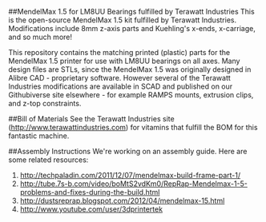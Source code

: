 ##MendelMax 1.5 for LM8UU Bearings fulfilled by Terawatt Industries
This is the open-source MendelMax 1.5 kit fulfilled by Terawatt Industries.  Modifications include 8mm z-axis parts and Kuehling's x-ends, x-carriage, and so much more!

This repository contains the matching printed (plastic) parts for the MendelMax 1.5 printer for use with LM8UU bearings on all axes.  Many design files are STLs,
since the MendelMax 1.5 was originally designed in Alibre CAD - proprietary software.  However several of the Terawatt Industries modifications are available in SCAD and published on our Githubiverse site elsewhere - for example RAMPS mounts, extrusion clips, and z-top constraints.

##Bill of Materials
See the Terawatt Industries site (http://www.terawattindustries.com) for vitamins that fulfill the BOM for this fantastic machine.

##Assembly Instructions
We're working on an assembly guide.  Here are some related resources:
1. http://techpaladin.com/2011/12/07/mendelmax-build-frame-part-1/
2. http://tube.7s-b.com/video/boMtS2vdKm0/RepRap-Mendelmax-1-5-problems-and-fixes-during-the-build.html
3. http://dustsreprap.blogspot.com/2012/04/mendelmax-15.html
4. http://www.youtube.com/user/3dprintertek
